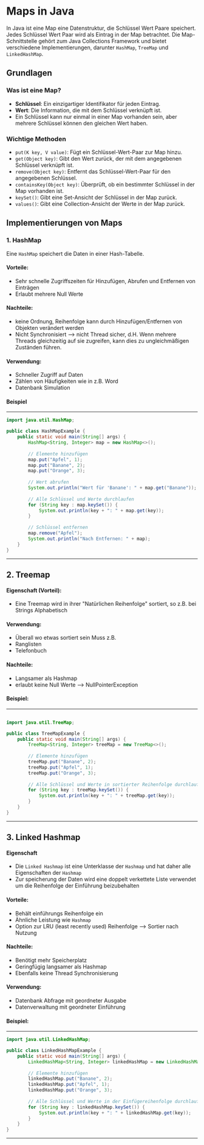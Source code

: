 # Maps in Java

In Java ist eine Map eine Datenstruktur, die Schlüssel Wert Paare speichert. Jedes Schlüssel Wert Paar wird als Eintrag in der Map betrachtet. Die Map-Schnittstelle gehört zum Java Collections Framework und bietet verschiedene Implementierungen, darunter `HashMap`, `TreeMap` und `LinkedHashMap`.

## Grundlagen

### Was ist eine Map?

- **Schlüssel**: Ein einzigartiger Identifikator für jeden Eintrag.
- **Wert**: Die Information, die mit dem Schlüssel verknüpft ist.
- Ein Schlüssel kann nur einmal in einer Map vorhanden sein, aber mehrere Schlüssel können den gleichen Wert haben.

### Wichtige Methoden

- `put(K key, V value)`: Fügt ein Schlüssel-Wert-Paar zur Map hinzu.
- `get(Object key)`: Gibt den Wert zurück, der mit dem angegebenen Schlüssel verknüpft ist.
- `remove(Object key)`: Entfernt das Schlüssel-Wert-Paar für den angegebenen Schlüssel.
- `containsKey(Object key)`: Überprüft, ob ein bestimmter Schlüssel in der Map vorhanden ist.
- `keySet()`: Gibt eine Set-Ansicht der Schlüssel in der Map zurück.
- `values()`: Gibt eine Collection-Ansicht der Werte in der Map zurück.

## Implementierungen von Maps

### 1. HashMap

Eine `HashMap` speichert die Daten in einer Hash-Tabelle.
#### Vorteile: 
- Sehr schnelle Zugriffszeiten für Hinzufügen, Abrufen und Entfernen von Einträgen
- Erlaubt mehrere Null Werte
#### Nachteile:
- keine Ordnung, Reihenfolge kann durch Hinzufügen/Entfernen von Objekten verändert werden
- Nicht Synchronisiert --> nicht Thread sicher, d.H. Wenn mehrere Threads gleichzeitig auf sie zugreifen, kann dies zu ungleichmäßigen Zuständen führen. 

#### Verwendung: 
- Schneller Zugriff auf Daten
- Zählen von Häufigkeiten wie in z.B. Word
- Datenbank Simulation

#### Beispiel
---
```java
import java.util.HashMap;

public class HashMapExample {
    public static void main(String[] args) {
        HashMap<String, Integer> map = new HashMap<>();
        
        // Elemente hinzufügen
        map.put("Apfel", 1);
        map.put("Banane", 2);
        map.put("Orange", 3);
        
        // Wert abrufen
        System.out.println("Wert für 'Banane': " + map.get("Banane"));
        
        // Alle Schlüssel und Werte durchlaufen
        for (String key : map.keySet()) {
            System.out.println(key + ": " + map.get(key));
        }
        
        // Schlüssel entfernen
        map.remove("Apfel");
        System.out.println("Nach Entfernen: " + map);
    }
}
```
---
## 2. Treemap 

#### Eigenschaft (Vorteil):
-  Eine Treemap wird in ihrer "Natürlichen Reihenfolge" sortiert, so z.B. bei Strings Alphabetisch

#### Verwendung: 
- Überall wo etwas sortiert sein Muss z.B. 
- Ranglisten
- Telefonbuch
#### Nachteile:
- Langsamer als Hashmap
- erlaubt keine Null Werte --> NullPointerException


#### Beispiel:
---
```Java

import java.util.TreeMap;

public class TreeMapExample {
    public static void main(String[] args) {
        TreeMap<String, Integer> treeMap = new TreeMap<>();
        
        // Elemente hinzufügen
        treeMap.put("Banane", 2);
        treeMap.put("Apfel", 1);
        treeMap.put("Orange", 3);
        
        // Alle Schlüssel und Werte in sortierter Reihenfolge durchlaufen
        for (String key : treeMap.keySet()) {
            System.out.println(key + ": " + treeMap.get(key));
        }
    }
}
```
---
## 3. Linked Hashmap
#### Eigenschaft
- Die `Linked Hashmap` ist eine Unterklasse der `Hashmap` und hat daher alle Eigenschaften der `Hashmap`
- Zur speicherung der Daten wird eine doppelt verkettete Liste verwendet um die Reihenfolge der Einführung beizubehalten

#### Vorteile: 
- Behält einführungs Reihenfolge ein 
- Ähnliche Leistung wie `Hashmap`
- Option zur LRU (least recently used) Reihenfolge --> Sortier nach Nutzung

#### Nachteile:
- Benötigt mehr Speicherplatz
- Geringfügig langsamer als Hashmap
- Ebenfalls keine Thread Synchronisierung 

#### Verwendung: 
- Datenbank Abfrage mit geordneter Ausgabe
- Datenverwaltung mit geordneter Einführung

#### Beispiel:
---
```Java 
import java.util.LinkedHashMap;

public class LinkedHashMapExample {
    public static void main(String[] args) {
        LinkedHashMap<String, Integer> linkedHashMap = new LinkedHashMap<>();
        
        // Elemente hinzufügen
        linkedHashMap.put("Banane", 2);
        linkedHashMap.put("Apfel", 1);
        linkedHashMap.put("Orange", 3);
        
        // Alle Schlüssel und Werte in der Einfügereihenfolge durchlaufen
        for (String key : linkedHashMap.keySet()) {
            System.out.println(key + ": " + linkedHashMap.get(key));
        }
    }
}
```
---